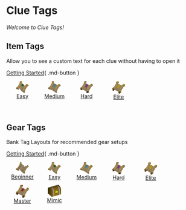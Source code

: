 # Clue Tags

_Welcome to Clue Tags!_

## Item Tags

Allow you to see a custom text for each clue without having to open it

[Getting Started](items/getting-started.md){ .md-button }

<div style="width: 100%; padding-bottom:50px;display: flex;flex-direction: row;flex-wrap: wrap;float: left;">
    <a href="items/easy">
        <div style="width: 85px !important; display: flex; flex-direction: column; justify-content: center; align-items: center; padding-bottom:10px">
            <img style="vertical-align:middle" src="images/icons/Clue_scroll_(easy)_detail.webp" width="35">
            <span>Easy</span>
        </div>
    </a>
    <a href="items/medium">
        <div style="width: 85px !important; display: flex; flex-direction: column; justify-content: center; align-items: center; padding-bottom:10px">
            <img style="vertical-align:middle" src="images/icons/Clue_scroll_(medium)_detail.webp" width="35">
            <span>Medium</span>
        </div>
    </a>
    <a href="items/hard">
        <div style="width: 85px !important; display: flex; flex-direction: column; justify-content: center; align-items: center; padding-bottom:10px">
            <img style="vertical-align:middle" src="images/icons/Clue_scroll_(hard)_detail.webp" width="35">
            <span>Hard</span>
        </div>
    </a>
    <a href="items/elite">
        <div style="width: 85px !important; display: flex; flex-direction: column; justify-content: center; align-items: center; padding-bottom:10px">
            <img style="vertical-align:middle" src="images/icons/Clue_scroll_(elite)_detail.webp" width="35">
            <span>Elite</span>
        </div>
    </a>
</div>

## Gear Tags

Bank Tag Layouts for recommended gear setups

[Getting Started](gear/getting-started.md){ .md-button }

<div style="width: 100%; padding-bottom:50px;display: flex;flex-direction: row;flex-wrap: wrap;float: left;">
    <a href="gear/beginner">
        <div style="width: 85px !important; display: flex; flex-direction: column; justify-content: center; align-items: center; padding-bottom:10px">
            <img style="vertical-align:middle" src="images/icons/Clue_scroll_(beginner)_detail.webp" width="35">
            <span>Beginner</span>
        </div>
    </a>
    <a href="gear/easy">
        <div style="width: 85px !important; display: flex; flex-direction: column; justify-content: center; align-items: center; padding-bottom:10px">
            <img style="vertical-align:middle" src="images/icons/Clue_scroll_(easy)_detail.webp" width="35">
            <span>Easy</span>
        </div>
    </a>
    <a href="gear/medium">
        <div style="width: 85px !important; display: flex; flex-direction: column; justify-content: center; align-items: center; padding-bottom:10px">
            <img style="vertical-align:middle" src="images/icons/Clue_scroll_(medium)_detail.webp" width="35">
            <span>Medium</span>
        </div>
    </a>
    <a href="gear/hard">
        <div style="width: 85px !important; display: flex; flex-direction: column; justify-content: center; align-items: center; padding-bottom:10px">
            <img style="vertical-align:middle" src="images/icons/Clue_scroll_(hard)_detail.webp" width="35">
            <span>Hard</span>
        </div>
    </a>
    <a href="gear/elite">
         <div style="width: 85px !important; display: flex; flex-direction: column; justify-content: center; align-items: center; padding-bottom:10px">
           <img style="vertical-align:middle" src="images/icons/Clue_scroll_(elite)_detail.webp" width="35">
            <span>Elite</span>
        </div>
    </a>
    <a href="gear/master">
        <div style="width: 85px !important; display: flex; flex-direction: column; justify-content: center; align-items: center; padding-bottom:10px">
            <img style="vertical-align:middle" src="images/icons/Clue_scroll_(master)_detail.webp" width="35">
            <span>Master</span>
        </div>
    </a>
    <a href="gear/mimic">
        <div style="width: 85px !important; display: flex; flex-direction: column; justify-content: center; align-items: center; padding-bottom:10px">
            <img style="vertical-align:middle" src="images/icons/Mimic_detail.webp" width="35">
            <span>Mimic</span>
        </div>
    </a>
</div>